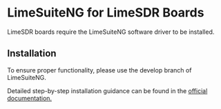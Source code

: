 # LimeSuiteNG for LimeSDR Boards

LimeSDR boards require the LimeSuiteNG software driver to be installed.

## Installation

To ensure proper functionality, please use the develop branch of LimeSuiteNG.

Detailed step-by-step installation guidance can be found in the [official documentation.](https://limesuiteng.myriadrf.org/development/buildsource/buildlinux)